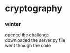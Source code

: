 # cryptography

### winter

opened the challenge  
downloaded the server.py file  
went through the code  

